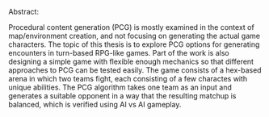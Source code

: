 Abstract:

Procedural content generation (PCG) is mostly examined in the context of
map/environment creation, and not focusing on generating the actual game
characters. The topic of this thesis is to explore PCG options for generating
encounters in turn-based RPG-like games. Part of the work is also designing a
simple game with flexible enough mechanics so that different approaches to PCG
can be tested easily. The game consists of a hex-based arena in which two teams
fight, each consisting of a few charactes with unique abilities. The PCG
algorithm takes one team as an input and generates a suitable opponent in a way
that the resulting matchup is balanced, which is verified using AI vs AI
gameplay.
